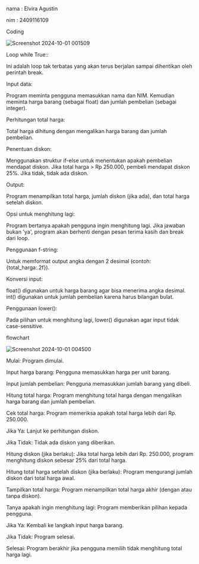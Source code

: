 nama : Elvira Agustin

nim : 2409116109

Coding

![Screenshot 2024-10-01 001509](https://github.com/user-attachments/assets/c588993e-5cbe-4696-bbca-0732cefbba28)

Loop while True::

Ini adalah loop tak terbatas yang akan terus berjalan sampai dihentikan oleh perintah break.


Input data:

Program meminta pengguna memasukkan nama dan NIM.
Kemudian meminta harga barang (sebagai float) dan jumlah pembelian (sebagai integer).


Perhitungan total harga:

Total harga dihitung dengan mengalikan harga barang dan jumlah pembelian.


Penentuan diskon:

Menggunakan struktur if-else untuk menentukan apakah pembelian mendapat diskon.
Jika total harga > Rp 250.000, pembeli mendapat diskon 25%.
Jika tidak, tidak ada diskon.


Output:

Program menampilkan total harga, jumlah diskon (jika ada), dan total harga setelah diskon.


Opsi untuk menghitung lagi:

Program bertanya apakah pengguna ingin menghitung lagi.
Jika jawaban bukan 'ya', program akan berhenti dengan pesan terima kasih dan break dari loop.


Penggunaan f-string:

Untuk memformat output angka dengan 2 desimal (contoh: {total_harga:.2f}).


Konversi input:

float() digunakan untuk harga barang agar bisa menerima angka desimal.
int() digunakan untuk jumlah pembelian karena harus bilangan bulat.


Penggunaan lower():

Pada pilihan untuk menghitung lagi, lower() digunakan agar input tidak case-sensitive.

flowchart

![Screenshot 2024-10-01 004500](https://github.com/user-attachments/assets/8780bb0d-6703-45bc-a138-5a77311942cb)

Mulai: Program dimulai.

Input harga barang: Pengguna memasukkan harga per unit barang.

Input jumlah pembelian: Pengguna memasukkan jumlah barang yang dibeli.

Hitung total harga: Program menghitung total harga dengan mengalikan harga barang dan jumlah pembelian.

Cek total harga: Program memeriksa apakah total harga lebih dari Rp. 250.000.


Jika Ya: Lanjut ke perhitungan diskon.

Jika Tidak: Tidak ada diskon yang diberikan.


Hitung diskon (jika berlaku): Jika total harga lebih dari Rp. 250.000, program menghitung diskon sebesar 25% dari total harga.

Hitung total harga setelah diskon (jika berlaku): Program mengurangi jumlah diskon dari total harga awal.

Tampilkan total harga: Program menampilkan total harga akhir (dengan atau tanpa diskon).

Tanya apakah ingin menghitung lagi: Program memberikan pilihan kepada pengguna.


Jika Ya: Kembali ke langkah input harga barang.

Jika Tidak: Program selesai.


Selesai: Program berakhir jika pengguna memilih tidak menghitung total harga lagi.
